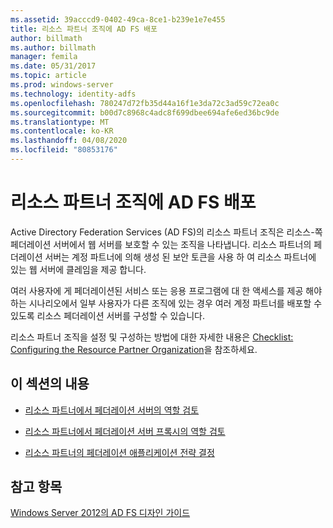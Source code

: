 ```yaml
---
ms.assetid: 39acccd9-0402-49ca-8ce1-b239e1e7e455
title: 리소스 파트너 조직에 AD FS 배포
author: billmath
ms.author: billmath
manager: femila
ms.date: 05/31/2017
ms.topic: article
ms.prod: windows-server
ms.technology: identity-adfs
ms.openlocfilehash: 780247d72fb35d44a16f1e3da72c3ad59c72ea0c
ms.sourcegitcommit: b00d7c8968c4adc8f699dbee694afe6ed36bc9de
ms.translationtype: MT
ms.contentlocale: ko-KR
ms.lasthandoff: 04/08/2020
ms.locfileid: "80853176"
---
```

# <a name="deploying-ad-fs-in-the-resource-partner-organization"></a>리소스 파트너 조직에 AD FS 배포

Active Directory Federation Services \(AD FS\)의 리소스 파트너 조직은 리소스\-쪽 페더레이션 서버에서 웹 서버를 보호할 수 있는 조직을 나타냅니다. 리소스 파트너의 페더레이션 서버는 계정 파트너에 의해 생성 된 보안 토큰을 사용 하 여 리소스 파트너에 있는 웹 서버에 클레임을 제공 합니다.  
  
여러 사용자에 게 페더레이션된 서비스 또는 응용 프로그램에 대 한 액세스를 제공 해야 하는 시나리오에서 일부 사용자가 다른 조직에 있는 경우 여러 계정 파트너를 배포할 수 있도록 리소스 페더레이션 서버를 구성할 수 있습니다.  
  
리소스 파트너 조직을 설정 및 구성하는 방법에 대한 자세한 내용은 [Checklist: Configuring the Resource Partner Organization](../../ad-fs/deployment/Checklist--Configuring-the-Resource-Partner-Organization.md)을 참조하세요.  
  
## <a name="in-this-section"></a>이 섹션의 내용  
  
-   [리소스 파트너에서 페더레이션 서버의 역할 검토](Review-the-Role-of-the-Federation-Server-in-the-Resource-Partner.md)  
  
-   [리소스 파트너에서 페더레이션 서버 프록시의 역할 검토](Review-the-Role-of-the-Federation-Server-Proxy-in-the-Resource-Partner.md)  
  
-   [리소스 파트너의 페더레이션 애플리케이션 전략 결정](Determine-Your-Federated-Application-Strategy-in-the-Resource-Partner.md)  
  

## <a name="see-also"></a>참고 항목
[Windows Server 2012의 AD FS 디자인 가이드](AD-FS-Design-Guide-in-Windows-Server-2012.md)
